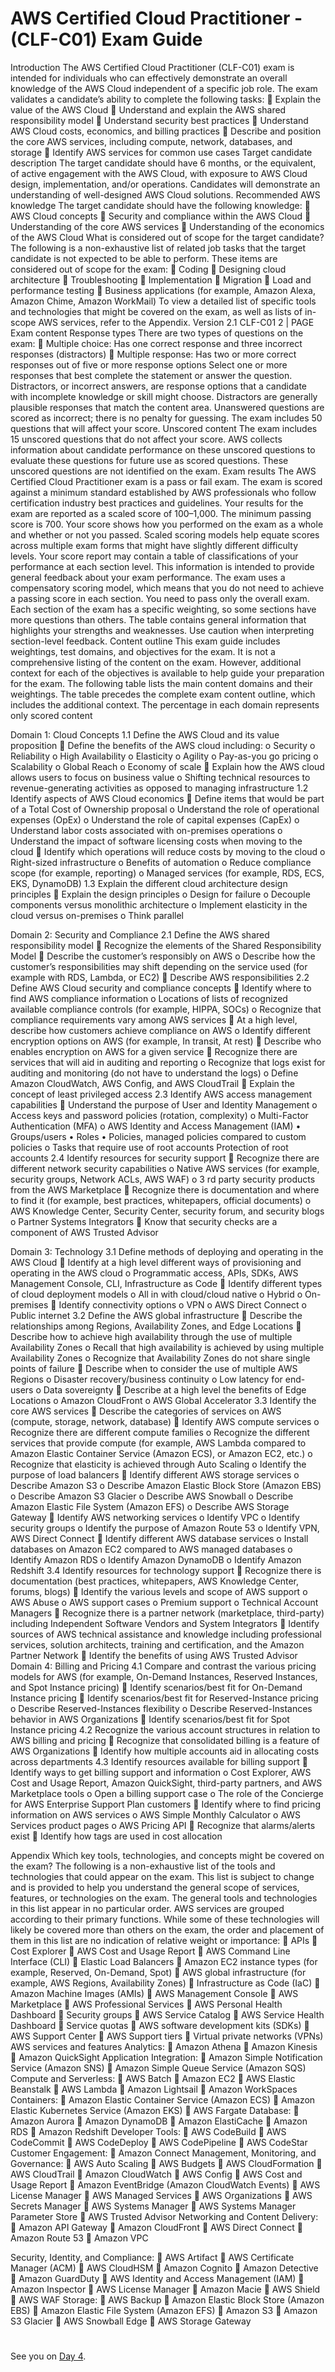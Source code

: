 
# AWS Certified Cloud Practitioner  -  (CLF-C01) Exam Guide



Introduction
The AWS Certified Cloud Practitioner (CLF-C01) exam is intended for individuals who can effectively
demonstrate an overall knowledge of the AWS Cloud independent of a specific job role.
The exam validates a candidate’s ability to complete the following tasks:
 Explain the value of the AWS Cloud
 Understand and explain the AWS shared responsibility model
 Understand security best practices
 Understand AWS Cloud costs, economics, and billing practices
 Describe and position the core AWS services, including compute, network, databases, and
storage
 Identify AWS services for common use cases
Target candidate description
The target candidate should have 6 months, or the equivalent, of active engagement with the AWS Cloud,
with exposure to AWS Cloud design, implementation, and/or operations. Candidates will demonstrate an
understanding of well-designed AWS Cloud solutions.
Recommended AWS knowledge
The target candidate should have the following knowledge:
 AWS Cloud concepts
 Security and compliance within the AWS Cloud
 Understanding of the core AWS services
 Understanding of the economics of the AWS Cloud
What is considered out of scope for the target candidate?
The following is a non-exhaustive list of related job tasks that the target candidate is not expected to be
able to perform. These items are considered out of scope for the exam:
 Coding
 Designing cloud architecture
 Troubleshooting
 Implementation
 Migration
 Load and performance testing
 Business applications (for example, Amazon Alexa, Amazon Chime, Amazon WorkMail)
To view a detailed list of specific tools and technologies that might be covered on the exam, as well as lists
of in-scope AWS services, refer to the Appendix.
Version 2.1 CLF-C01 2 | PAGE
Exam content
Response types
There are two types of questions on the exam:
 Multiple choice: Has one correct response and three incorrect responses (distractors)
 Multiple response: Has two or more correct responses out of five or more response options
Select one or more responses that best complete the statement or answer the question. Distractors, or
incorrect answers, are response options that a candidate with incomplete knowledge or skill might choose.
Distractors are generally plausible responses that match the content area.
Unanswered questions are scored as incorrect; there is no penalty for guessing. The exam includes 50
questions that will affect your score.
Unscored content
The exam includes 15 unscored questions that do not affect your score. AWS collects information about
candidate performance on these unscored questions to evaluate these questions for future use as scored
questions. These unscored questions are not identified on the exam.
Exam results
The AWS Certified Cloud Practitioner exam is a pass or fail exam. The exam is scored against a minimum
standard established by AWS professionals who follow certification industry best practices and guidelines.
Your results for the exam are reported as a scaled score of 100–1,000. The minimum passing score is 700.
Your score shows how you performed on the exam as a whole and whether or not you passed. Scaled
scoring models help equate scores across multiple exam forms that might have slightly different difficulty
levels.
Your score report may contain a table of classifications of your performance at each section level. This
information is intended to provide general feedback about your exam performance. The exam uses a
compensatory scoring model, which means that you do not need to achieve a passing score in each
section. You need to pass only the overall exam.
Each section of the exam has a specific weighting, so some sections have more questions than others. The
table contains general information that highlights your strengths and weaknesses. Use caution when
interpreting section-level feedback.
Content outline
This exam guide includes weightings, test domains, and objectives for the exam. It is not a comprehensive
listing of the content on the exam. However, additional context for each of the objectives is available to
help guide your preparation for the exam. The following table lists the main content domains and their
weightings. The table precedes the complete exam content outline, which includes the additional context.
The percentage in each domain represents only scored content





Domain 1: Cloud Concepts
1.1 Define the AWS Cloud and its value proposition
 Define the benefits of the AWS cloud including:
o Security
o Reliability
o High Availability
o Elasticity
o Agility
o Pay-as-you go pricing
o Scalability
o Global Reach
o Economy of scale
 Explain how the AWS cloud allows users to focus on business value
o Shifting technical resources to revenue-generating activities as opposed to managing
infrastructure
1.2 Identify aspects of AWS Cloud economics
 Define items that would be part of a Total Cost of Ownership proposal
o Understand the role of operational expenses (OpEx)
o Understand the role of capital expenses (CapEx)
o Understand labor costs associated with on-premises operations
o Understand the impact of software licensing costs when moving to the cloud
 Identify which operations will reduce costs by moving to the cloud
o Right-sized infrastructure
o Benefits of automation
o Reduce compliance scope (for example, reporting)
o Managed services (for example, RDS, ECS, EKS, DynamoDB)
1.3 Explain the different cloud architecture design principles
 Explain the design principles
o Design for failure
o Decouple components versus monolithic architecture
o Implement elasticity in the cloud versus on-premises
o Think parallel

Domain 2: Security and Compliance
2.1 Define the AWS shared responsibility model
 Recognize the elements of the Shared Responsibility Model
 Describe the customer’s responsibly on AWS
o Describe how the customer’s responsibilities may shift depending on the service used
(for example with RDS, Lambda, or EC2)
 Describe AWS responsibilities
2.2 Define AWS Cloud security and compliance concepts
 Identify where to find AWS compliance information
o Locations of lists of recognized available compliance controls (for example, HIPPA,
SOCs)
o Recognize that compliance requirements vary among AWS services
 At a high level, describe how customers achieve compliance on AWS
o Identify different encryption options on AWS (for example, In transit, At rest)
 Describe who enables encryption on AWS for a given service
 Recognize there are services that will aid in auditing and reporting
o Recognize that logs exist for auditing and monitoring (do not have to understand the
logs)
o Define Amazon CloudWatch, AWS Config, and AWS CloudTrail
 Explain the concept of least privileged access
2.3 Identify AWS access management capabilities
 Understand the purpose of User and Identity Management
o Access keys and password policies (rotation, complexity)
o Multi-Factor Authentication (MFA)
o AWS Identity and Access Management (IAM)
• Groups/users
• Roles
• Policies, managed policies compared to custom policies
o Tasks that require use of root accounts
Protection of root accounts
2.4 Identify resources for security support
 Recognize there are different network security capabilities
o Native AWS services (for example, security groups, Network ACLs, AWS WAF)
o 3
rd party security products from the AWS Marketplace
 Recognize there is documentation and where to find it (for example, best practices,
whitepapers, official documents)
o AWS Knowledge Center, Security Center, security forum, and security blogs
o Partner Systems Integrators
 Know that security checks are a component of AWS Trusted Advisor

Domain 3: Technology
3.1 Define methods of deploying and operating in the AWS Cloud
 Identify at a high level different ways of provisioning and operating in the AWS cloud
o Programmatic access, APIs, SDKs, AWS Management Console, CLI, Infrastructure as
Code
 Identify different types of cloud deployment models
o All in with cloud/cloud native
o Hybrid
o On-premises
 Identify connectivity options
o VPN
o AWS Direct Connect
o Public internet
3.2 Define the AWS global infrastructure
 Describe the relationships among Regions, Availability Zones, and Edge Locations
 Describe how to achieve high availability through the use of multiple Availability Zones
o Recall that high availability is achieved by using multiple Availability Zones
o Recognize that Availability Zones do not share single points of failure
 Describe when to consider the use of multiple AWS Regions
o Disaster recovery/business continuity
o Low latency for end-users
o Data sovereignty
 Describe at a high level the benefits of Edge Locations
o Amazon CloudFront
o AWS Global Accelerator
3.3 Identify the core AWS services
 Describe the categories of services on AWS (compute, storage, network, database)
 Identify AWS compute services
o Recognize there are different compute families
o Recognize the different services that provide compute (for example, AWS Lambda
compared to Amazon Elastic Container Service (Amazon ECS), or Amazon EC2, etc.)
o Recognize that elasticity is achieved through Auto Scaling
o Identify the purpose of load balancers
 Identify different AWS storage services
o Describe Amazon S3
o Describe Amazon Elastic Block Store (Amazon EBS)
o Describe Amazon S3 Glacier
o Describe AWS Snowball
o Describe Amazon Elastic File System (Amazon EFS)
o Describe AWS Storage Gateway
 Identify AWS networking services
o Identify VPC
o Identify security groups
o Identify the purpose of Amazon Route 53
o Identify VPN, AWS Direct Connect
 Identify different AWS database services
o Install databases on Amazon EC2 compared to AWS managed databases
o Identify Amazon RDS
o Identify Amazon DynamoDB
o Identify Amazon Redshift
3.4 Identify resources for technology support
 Recognize there is documentation (best practices, whitepapers, AWS Knowledge Center,
forums, blogs)
 Identify the various levels and scope of AWS support
o AWS Abuse
o AWS support cases
o Premium support
o Technical Account Managers
 Recognize there is a partner network (marketplace, third-party) including Independent
Software Vendors and System Integrators
 Identify sources of AWS technical assistance and knowledge including professional services,
solution architects, training and certification, and the Amazon Partner Network
 Identify the benefits of using AWS Trusted Advisor
Domain 4: Billing and Pricing
4.1 Compare and contrast the various pricing models for AWS (for example, On-Demand Instances,
Reserved Instances, and Spot Instance pricing)
 Identify scenarios/best fit for On-Demand Instance pricing
 Identify scenarios/best fit for Reserved-Instance pricing
o Describe Reserved-Instances flexibility
o Describe Reserved-Instances behavior in AWS Organizations
 Identify scenarios/best fit for Spot Instance pricing
4.2 Recognize the various account structures in relation to AWS billing and pricing
 Recognize that consolidated billing is a feature of AWS Organizations
 Identify how multiple accounts aid in allocating costs across departments
4.3 Identify resources available for billing support
 Identify ways to get billing support and information
o Cost Explorer, AWS Cost and Usage Report, Amazon QuickSight, third-party partners,
and AWS Marketplace tools
o Open a billing support case
o The role of the Concierge for AWS Enterprise Support Plan customers
 Identify where to find pricing information on AWS services
o AWS Simple Monthly Calculator
o AWS Services product pages
o AWS Pricing API
 Recognize that alarms/alerts exist
 Identify how tags are used in cost allocation

Appendix
Which key tools, technologies, and concepts might be covered on the exam?
The following is a non-exhaustive list of the tools and technologies that could appear on the exam. This list
is subject to change and is provided to help you understand the general scope of services, features, or
technologies on the exam. The general tools and technologies in this list appear in no particular order.
AWS services are grouped according to their primary functions. While some of these technologies will likely
be covered more than others on the exam, the order and placement of them in this list are no indication of
relative weight or importance:
 APIs
 Cost Explorer
 AWS Cost and Usage Report
 AWS Command Line Interface (CLI)
 Elastic Load Balancers
 Amazon EC2 instance types (for example, Reserved, On-Demand, Spot)
 AWS global infrastructure (for example, AWS Regions, Availability Zones)
 Infrastructure as Code (IaC)
 Amazon Machine Images (AMIs)
 AWS Management Console
 AWS Marketplace
 AWS Professional Services
 AWS Personal Health Dashboard
 Security groups
 AWS Service Catalog
 AWS Service Health Dashboard
 Service quotas
 AWS software development kits (SDKs)
 AWS Support Center
 AWS Support tiers
 Virtual private networks (VPNs)
AWS services and features
Analytics:
 Amazon Athena
 Amazon Kinesis
 Amazon QuickSight
Application Integration:
 Amazon Simple Notification Service (Amazon SNS)
 Amazon Simple Queue Service (Amazon SQS)
Compute and Serverless:
 AWS Batch
 Amazon EC2
 AWS Elastic Beanstalk
 AWS Lambda
 Amazon Lightsail
 Amazon WorkSpaces
Containers:
 Amazon Elastic Container Service (Amazon ECS)
 Amazon Elastic Kubernetes Service (Amazon EKS)
 AWS Fargate
Database:
 Amazon Aurora
 Amazon DynamoDB
 Amazon ElastiCache
 Amazon RDS
 Amazon Redshift
Developer Tools:
 AWS CodeBuild
 AWS CodeCommit
 AWS CodeDeploy
 AWS CodePipeline
 AWS CodeStar
Customer Engagement:
 Amazon Connect
Management, Monitoring, and Governance:
 AWS Auto Scaling
 AWS Budgets
 AWS CloudFormation
 AWS CloudTrail
 Amazon CloudWatch
 AWS Config
 AWS Cost and Usage Report
 Amazon EventBridge (Amazon CloudWatch Events)
 AWS License Manager
 AWS Managed Services
 AWS Organizations
 AWS Secrets Manager
 AWS Systems Manager
 AWS Systems Manager Parameter Store
 AWS Trusted Advisor
Networking and Content Delivery:
 Amazon API Gateway
 Amazon CloudFront
 AWS Direct Connect
 Amazon Route 53
 Amazon VPC

Security, Identity, and Compliance:
 AWS Artifact
 AWS Certificate Manager (ACM)
 AWS CloudHSM
 Amazon Cognito
 Amazon Detective
 Amazon GuardDuty
 AWS Identity and Access Management (IAM)
 Amazon Inspector
 AWS License Manager
 Amazon Macie
 AWS Shield
 AWS WAF
Storage:
 AWS Backup
 Amazon Elastic Block Store (Amazon EBS)
 Amazon Elastic File System (Amazon EFS)
 Amazon S3
 Amazon S3 Glacier
 AWS Snowball Edge
 AWS Storage Gateway



#
#
#
#
#


 See you on [Day 4](day04.md).  
